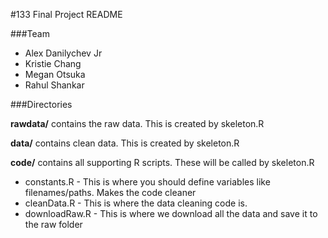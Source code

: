 #133 Final Project README

###Team
* Alex Danilychev Jr
* Kristie Chang
* Megan Otsuka
* Rahul Shankar

###Directories

**rawdata/** contains the raw data. This is created by skeleton.R

**data/** contains clean data. This is created by skeleton.R

**code/** contains all supporting R scripts. These will be called by skeleton.R
* constants.R - This is where you should define variables like filenames/paths. Makes the code cleaner
* cleanData.R - This is where the data cleaning code is. 
* downloadRaw.R - This is where we download all the data and save it to the raw folder

